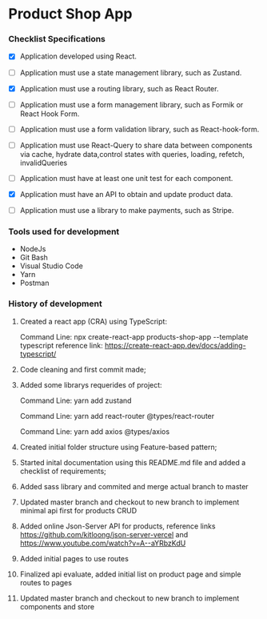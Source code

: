 # Product Shop App

### Checklist Specifications

- [X] Application developed using React.

- [ ] Application must use a state management library, such as Zustand.

- [X] Application must use a routing library, such as React Router.

- [ ] Application must use a form management library, such as Formik or React Hook Form.

- [ ] Application must use a form validation library, such as React-hook-form.

- [ ] Application must use React-Query to share data between components via cache, hydrate data,control states with queries, loading, refetch, invalidQueries

- [ ] Application must have at least one unit test for each component.

- [X] Application must have an API to obtain and update product data.

- [ ] Application must use a library to make payments, such as Stripe.

### Tools used for development

- NodeJs
- Git Bash
- Visual Studio Code
- Yarn
- Postman

### History of development

1) Created a react app (CRA) using TypeScript:

    Command Line: npx create-react-app products-shop-app --template typescript
    reference link: <https://create-react-app.dev/docs/adding-typescript/>

2) Code cleaning and first commit made;

3) Added some librarys requerides of project:

    Command Line:  yarn add zustand

    Command Line: yarn add react-router @types/react-router

    Command Line: yarn add axios @types/axios

4) Created initial folder structure using Feature-based pattern;

5) Started inital documentation using this README.md file and added a checklist of requirements;

6) Added sass library and commited and merge actual branch to master

7) Updated master branch and checkout to new branch to implement minimal api first for products CRUD

8) Added online Json-Server API for products, reference links   <https://github.com/kitloong/json-server-vercel> and <https://www.youtube.com/watch?v=A--aYRbzKdU>

9) Added initial pages to use routes

10) Finalized api evaluate, added initial list on product page and simple routes to pages

11) Updated master branch and checkout to new branch to implement components and store
